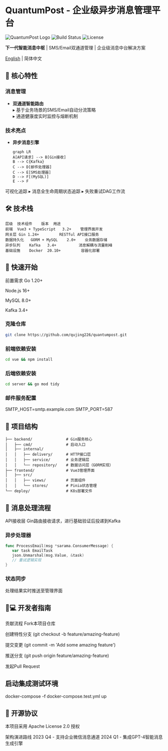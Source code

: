 # QuantumPost - 企业级异步消息管理平台

![QuantumPost Logo](https://via.placeholder.com/150x50.png?text=QuantumPost+)
![Build Status](https://img.shields.io/badge/build-passing-brightgreen)
![License](https://img.shields.io/badge/license-Apache--2.0-blue)

**下一代智能消息中枢** | SMS/Email双通道管理 | 企业级消息中台解决方案

[English](./README_EN.md) | 简体中文

## 📌 核心特性

### 消息管理
- **双通道智能路由**  
  ▸ 基于业务场景的SMS/Email自动分流策略  
  ▸ 通道健康度实时监控与熔断机制

### 技术亮点
- **异步消息引擎**
  ```mermaid
  graph LR
  A[API请求] --> B[Gin接收]
  B --> C{Kafka}
  C --> D[邮件处理器]
  C --> E[SMS处理器]
  D --> F[(MySQL)]
  E --> F
可视化追踪
▸ 消息全生命周期状态追踪
▸ 失败重试DAG工作流

## 🛠️ 技术栈
```
层级	技术组件	版本	用途
前端	Vue3 + TypeScript	3.2+	管理界面开发
网关层	Gin	1.24+	      RESTful API接口服务
数据持久化	GORM + MySQL	2.0+	业务数据存储
异步队列	Kafka 	3.4+	      消息解耦与流量削峰
基础设施	Docker	20.10+	       容器化部署
```
## 🚀 快速开始
前置需求
Go 1.20+

Node.js 16+

MySQL 8.0+

Kafka 3.4+

### 克隆仓库
``` bash
git clone https://github.com/qujing226/quantumpost.git
```

### 前端依赖安装
``` bash
cd vue && npm install
```

### 后端依赖安装
``` bash
cd server && go mod tidy
```

### 邮件服务配置
SMTP_HOST=smtp.example.com
SMTP_PORT=587

## 🧩 项目结构
```quantumpost/
├── backend/               # Gin服务核心
│   ├── cmd/               # 启动入口
│   ├── internal/          
│   │   ├── delivery/      # HTTP接口层
│   │   ├── service/       # 业务逻辑层
│   │   └── repository/    # 数据访问层（GORM实现）
├── frontend/              # Vue3管理界面
│   ├── src/
│   │   ├── views/         # 页面组件
│   │   └── stores/        # Pinia状态管理
└── deploy/                # K8s部署文件
```
## 📡 消息处理流程
API接收层
Gin路由接收请求，进行基础验证后投递到Kafka

### 异步处理器

``` go
func ProcessEmail(msg *sarama.ConsumerMessage) {
   var task EmailTask
   json.Unmarshal(msg.Value, &task)
   // 重试逻辑实现
}
```
### 状态同步
处理结果实时推送至管理界面

## 🧑💻 开发者指南
贡献流程
Fork本项目仓库

创建特性分支 (git checkout -b feature/amazing-feature)

提交变更 (git commit -m 'Add some amazing feature')

推送分支 (git push origin feature/amazing-feature)

发起Pull Request


## 启动集成测试环境
docker-compose -f docker-compose.test.yml up
## 📜 开源协议
本项目采用 Apache License 2.0 授权

架构演进路线
2023 Q4 - 支持企业微信消息通道
2024 Q1 - 集成GPT-4智能消息生成引擎


